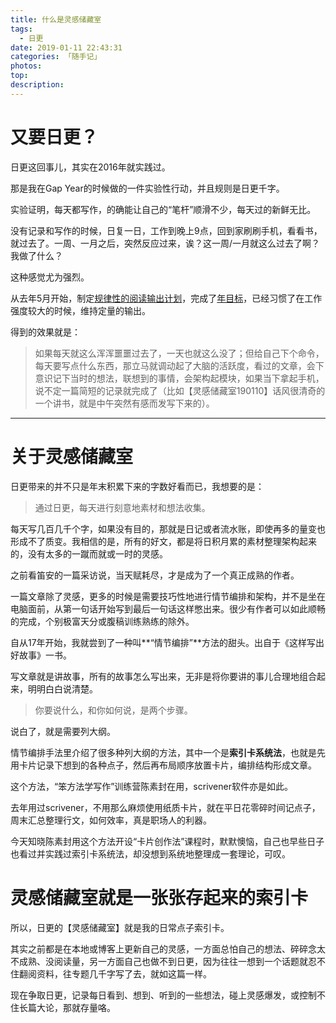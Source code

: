 ```yaml
---
title: 什么是灵感储藏室
tags:
  - 日更
date: 2019-01-11 22:43:31
categories: 「随手记」
photos:
top:
description:
---
```

# 又要日更？

日更这回事儿，其实在2016年就实践过。

那是我在Gap Year的时候做的一件实验性行动，并且规则是日更千字。

实验证明，每天都写作，的确能让自己的“笔杆”顺滑不少，每天过的新鲜无比。

没有记录和写作的时候，日复一日，工作到晚上9点，回到家刷刷手机，看看书，就过去了。一周、一月之后，突然反应过来，诶？这一周/一月就这么过去了啊？我做了什么？

这种感觉尤为强烈。

从去年5月开始，制定[规律性的阅读输出计划](https://www.jianshu.com/p/ea3261ad68b9)，完成了[年目标](https://www.jianshu.com/p/60169f84dcfe)，已经习惯了在工作强度较大的时候，维持定量的输出。

得到的效果就是：

>如果每天就这么浑浑噩噩过去了，一天也就这么没了；但给自己下个命令，每天要写点什么东西，那立马就调动起了大脑的活跃度，看过的文章，会下意识记下当时的想法，联想到的事情，会架构起模块，如果当下拿起手机，说不定一篇简短的记录就完成了（比如【灵感储藏室190110】话风很清奇的一个讲书，就是中午突然有感而发写下来的）。

---

# 关于灵感储藏室

日更带来的并不只是年末积累下来的字数好看而已，我想要的是：

>通过日更，每天进行刻意地素材和想法收集。

每天写几百几千个字，如果没有目的，那就是日记或者流水账，即使再多的量变也形成不了质变。我相信的是，所有的好文，都是将日积月累的素材整理架构起来的，没有太多的一蹴而就或一时的灵感。

之前看笛安的一篇采访说，当天赋耗尽，才是成为了一个真正成熟的作者。

一篇文章除了灵感，更多的时候是需要技巧性地进行情节编排和架构，并不是坐在电脑面前，从第一句话开始写到最后一句话这样憋出来。很少有作者可以如此顺畅的完成，个别极富天分或腹稿训练熟练的除外。

自从17年开始，我就尝到了一种叫**“情节编排”**方法的甜头。出自于《这样写出好故事》一书。

写文章就是讲故事，所有的故事怎么写出来，无非是将你要讲的事儿合理地组合起来，明明白白说清楚。

>你要说什么，和你如何说，是两个步骤。

说白了，就是需要列大纲。

情节编排手法里介绍了很多种列大纲的方法，其中一个是**索引卡系统法**，也就是先用卡片记录下想到的各种点子，然后再布局顺序放置卡片，编排结构形成文章。

这个方法，“笨方法学写作”训练营陈素封在用，scrivener软件亦是如此。

去年用过scrivener，不用那么麻烦使用纸质卡片，就在平日花零碎时间记点子，周末汇总整理行文，如何效率，真是职场人的利器。

今天知晓陈素封用这个方法开设“卡片创作法”课程时，默默懊恼，自己也早些日子也看过并实践过索引卡系统法，却没想到系统地整理成一套理论，可叹。

# 灵感储藏室就是一张张存起来的索引卡

所以，日更的【灵感储藏室】就是我的日常点子索引卡。

其实之前都是在本地或博客上更新自己的灵感，一方面总怕自己的想法、碎碎念太不成熟、没阅读量，另一方面自己也做不到日更，因为往往一想到一个话题就忍不住翻阅资料，往专题几千字写了去，就如这篇一样。

现在争取日更，记录每日看到、想到、听到的一些想法，碰上灵感爆发，或控制不住长篇大论，那就存量咯。
